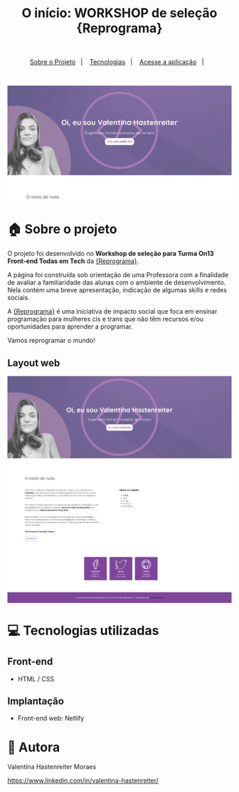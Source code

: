 <h1 align="center">
 O início: WORKSHOP de seleção {Reprograma} 
</h1>

<br>

<p align="center">
  <a href="#house-sobre-o-projeto">Sobre o Projeto</a>&nbsp;&nbsp;&nbsp;|&nbsp;&nbsp;&nbsp;
  <a href="#computer-tecnologias-utilizadas">Tecnologias</a>&nbsp;&nbsp;&nbsp;|&nbsp;&nbsp;&nbsp;
  <a href="https://portifolio-valentinahastenreiter.netlify.app/">Acesse a aplicação</a>&nbsp;&nbsp;&nbsp;|&nbsp;&nbsp;&nbsp;
</p>

<br>

![banner](https://github.com/valentinahastenreiter/workshop-reprograma/blob/c7424731fcdc82071fc3b57d09ba5dfc93543aea/img/banner.png)

# :house: Sobre o projeto

O projeto foi desenvolvido no **Workshop de seleção para Turma On13 Front-end Todas em Tech** da [{Reprograma}](https://www.reprograma.com.br/index.html). 

A página foi construída sob orientação de uma Professora com a finalidade de avaliar a familiaridade das alunas com o ambiente de desenvolvimento. Nela contém uma breve apresentação, indicação de algumas skills e redes sociais. 

A [{Reprograma}](https://www.reprograma.com.br/index.html) é uma iniciativa de impacto social que foca em ensinar programação para mulheres cis e trans que não têm recursos e/ou oportunidades para aprender a programar. 

Vamos reprogramar o mundo! 

## Layout web
![Web 1](https://github.com/valentinahastenreiter/workshop-reprograma/blob/6e2d6cc39c75dafd0079682e6b5272b6e499580c/img/pagina-full.png)

# :computer: Tecnologias utilizadas

## Front-end
- HTML / CSS 

## Implantação 
- Front-end web: Netlify

# :tipping_hand_person: Autora

Valentina Hastenreiter Moraes

https://www.linkedin.com/in/valentina-hastenreiter/

